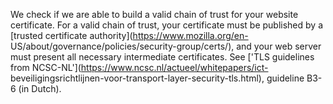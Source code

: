 We check if we are able to build a valid chain of trust for your website 
certificate. For a valid chain of trust, your certificate must be published 
by a [trusted certificate authority](https://www.mozilla.org/en-
US/about/governance/policies/security-group/certs/), and your web server 
must present all necessary intermediate certificates. See ['TLS guidelines 
from NCSC-NL'](https://www.ncsc.nl/actueel/whitepapers/ict-
beveiligingsrichtlijnen-voor-transport-layer-security-tls.html), guideline 
B3-6 (in Dutch).
